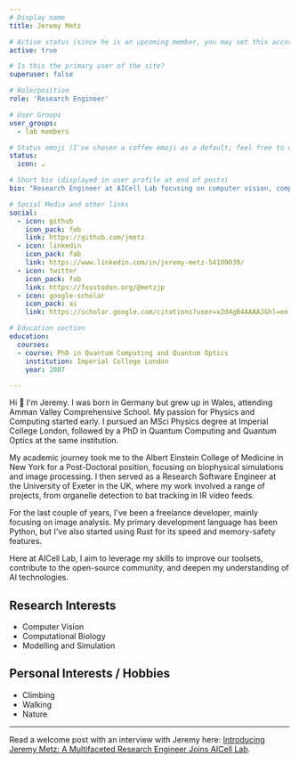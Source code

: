 ```yaml
---
# Display name
title: Jeremy Metz

# Active status (since he is an upcoming member, you may set this accordingly)
active: true

# Is this the primary user of the site?
superuser: false

# Role/position
role: 'Research Engineer'

# User Groups
user_groups:
  - lab members

# Status emoji (I've chosen a coffee emoji as a default; feel free to change)
status:
  icon: ☕️

# Short bio (displayed in user profile at end of posts)
bio: "Research Engineer at AICell Lab focusing on computer vision, computational biology, and simulation."

# Social Media and other links
social:
  - icon: github
    icon_pack: fab
    link: https://github.com/jmetz
  - icon: linkedin
    icon_pack: fab
    link: https://www.linkedin.com/in/jeremy-metz-54109039/
  - icon: twitter
    icon_pack: fab
    link: https://fosstodon.org/@metzjp
  - icon: google-scholar
    icon_pack: ai
    link: https://scholar.google.com/citations?user=x2d4gB4AAAAJ&hl=en

# Education section
education:
  courses:
  - course: PhD in Quantum Computing and Quantum Optics
    institution: Imperial College London
    year: 2007

---
```


Hi 👋 I'm Jeremy. I was born in Germany but grew up in Wales, attending Amman Valley Comprehensive School. My passion for Physics and Computing started early. I pursued an MSci Physics degree at Imperial College London, followed by a PhD in Quantum Computing and Quantum Optics at the same institution.

My academic journey took me to the Albert Einstein College of Medicine in New York for a Post-Doctoral position, focusing on biophysical simulations and image processing. I then served as a Research Software Engineer at the University of Exeter in the UK, where my work involved a range of projects, from organelle detection to bat tracking in IR video feeds.

For the last couple of years, I've been a freelance developer, mainly focusing on image analysis. My primary development language has been Python, but I've also started using Rust for its speed and memory-safety features.

Here at AICell Lab, I aim to leverage my skills to improve our toolsets, contribute to the open-source community, and deepen my understanding of AI technologies.

## Research Interests

- Computer Vision
- Computational Biology
- Modelling and Simulation

## Personal Interests / Hobbies

- Climbing
- Walking
- Nature

---

Read a welcome post with an interview with Jeremy here: [Introducing Jeremy Metz: A Multifaceted Research Engineer Joins AICell Lab](/post/welcome-jeremy/).
